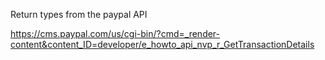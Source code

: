 Return types from the paypal API

https://cms.paypal.com/us/cgi-bin/?cmd=_render-content&content_ID=developer/e_howto_api_nvp_r_GetTransactionDetails